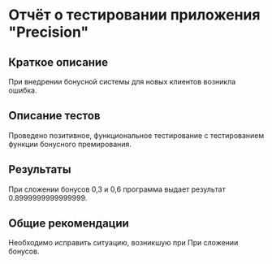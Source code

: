 # Отчёт о тестировании приложения "Precision"

## Краткое описание

При внедрении бонусной системы для новых  клиентов возникла ошибка.


## Описание тестов

Проведено позитивное, функциональное тестирование с тестированием функции бонусного премирования.

## Результаты

При сложении бонусов 0,3 и 0,6 программа выдает результат 0.8999999999999999.

## Общие рекомендации

Необходимо исправить ситуацию, возникшую при При сложении бонусов.